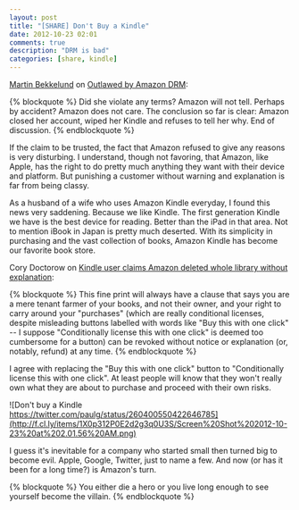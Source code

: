 ```yaml
---
layout: post
title: "[SHARE] Don't Buy a Kindle"
date: 2012-10-23 02:01
comments: true
description: "DRM is bad"
categories: [share, kindle]
---
```


[Martin Bekkelund](http://www.bekkelund.net/) on [Outlawed by Amazon DRM](http://www.bekkelund.net/2012/10/22/outlawed-by-amazon-drm/):

{% blockquote %}
Did she violate any terms? Amazon will not tell. Perhaps by accident? Amazon does not care. The conclusion so far is clear: Amazon closed her account, wiped her Kindle and refuses to tell her why. End of discussion.
{% endblockquote %}

If the claim to be trusted, the fact that Amazon refused to give any reasons is very disturbing. I understand, though not favoring, that Amazon, like Apple, has the right to do pretty much anything they want with their device and platform. But punishing a customer without warning and explanation is far from being classy.

As a husband of a wife who uses Amazon Kindle everyday, I found this news very saddening. Because we like Kindle. The first generation Kindle we have is the best device for reading. Better than the iPad in that area. Not to mention iBook in Japan is pretty much deserted. With its simplicity in purchasing and the vast collection of books, Amazon Kindle has become our favorite book store.

<!-- more -->

Cory Doctorow on [Kindle user claims Amazon deleted whole library without explanation](http://boingboing.net/2012/10/22/kindle-user-claims-amazon-dele.html):

{% blockquote %}
This fine print will always have a clause that says you are a mere tenant farmer of your books, and not their owner, and your right to carry around your "purchases" (which are really conditional licenses, despite misleading buttons labelled with words like "Buy this with one click" -- I suppose "Conditionally license this with one click" is deemed too cumbersome for a button) can be revoked without notice or explanation (or, notably, refund) at any time.
{% endblockquote %}

I agree with replacing the "Buy this with one click" button to "Conditionally license this with one click". At least people will know that they won't really own what they are about to purchase and proceed with their own risks.

![Don't buy a Kindle https://twitter.com/paulg/status/260400550422646785](http://f.cl.ly/items/1X0p312P0E2d2g3q0U3S/Screen%20Shot%202012-10-23%20at%202.01.56%20AM.png)

I guess it's inevitable for a company who started small then turned big to become evil. Apple, Google, Twitter, just to name a few. And now (or has it been for a long time?) is Amazon's turn. 

{% blockquote %}
You either die a hero or you live long enough to see yourself become the villain. 
{% endblockquote %}